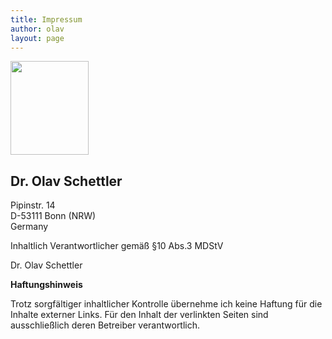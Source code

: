 ```yaml
---
title: Impressum
author: olav
layout: page
---
```

<div class="row">
    <div class="col-md-2">
        <img class="thumbnail" title="Dr. Olav Schettler, Diplom-Informatiker aus Bonn" src="http://tinkerthon.de/wp-content/uploads/2010/10/63847_big.jpg" alt="" width="125" height="150">
    </div>
    <div class="col-md-10">
        <h2>Dr. Olav Schettler</h2>
    </div>
</div>

Pipinstr. 14  
D-53111 Bonn (NRW)  
Germany

Inhaltlich Verantwortlicher gemäß §10 Abs.3 MDStV

Dr. Olav Schettler

**Haftungshinweis**

Trotz sorgfältiger inhaltlicher Kontrolle übernehme ich keine Haftung für die Inhalte externer Links. Für den Inhalt der verlinkten Seiten sind ausschließlich deren Betreiber verantwortlich.
